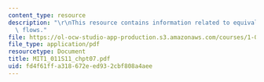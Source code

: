 ```yaml
---
content_type: resource
description: "\r\nThis resource contains information related to equivalence of cash\
  \ flows."
file: https://ol-ocw-studio-app-production.s3.amazonaws.com/courses/1-011-project-evaluation-spring-2011/fd4f61ffa318672eed932cbf808a4aee_MIT1_011S11_chpt07.pdf
file_type: application/pdf
resourcetype: Document
title: MIT1_011S11_chpt07.pdf
uid: fd4f61ff-a318-672e-ed93-2cbf808a4aee
---
```

